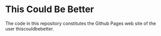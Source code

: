 This Could Be Better
====================

The code in this repository constitutes the Github Pages web site of the user thiscouldbebetter.